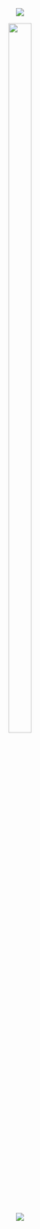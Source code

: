 <p align="center">
<img src="https://github.com/proleesh/proleesh/assets/57159010/c02eda82-9043-44d8-b068-fb3e6a422f0e">
</p>

<p align="center">
<img src="https://github.com/proleesh/proleesh/assets/57159010/5f2b25f8-974c-4cad-981f-06fdc9ea4ca3" width="30%" height="60%">
</p>

<p align="center">
  <img src="https://leetcard.jacoblin.cool/proleesh?ext=heatmap&theme=light,unicorn">
</p>


